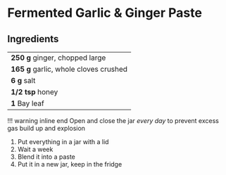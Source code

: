 # Fermented Garlic & Ginger Paste

## Ingredients

|                                   |
| --------------------------------- |
| **250 g** ginger, chopped large        |
| **165 g** garlic, whole cloves crushed |
| **6 g** salt                           |
| **1/2 tsp** honey                     |
| **1** Bay leaf                        |

!!! warning inline end
    Open and close the jar _every day_ to prevent excess gas build up and explosion

1. Put everything in a jar with a lid
2. Wait a week
3. Blend it into a paste
4. Put it in a new jar, keep in the fridge